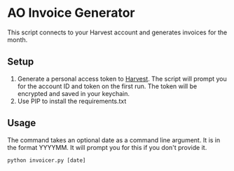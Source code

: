 # AO Invoice Generator

This script connects to your Harvest account and generates invoices for the month.

## Setup
1. Generate a personal access token to [Harvest](https://id.getharvest.com/developers).
The script will prompt you for the account ID and token on the first run.
The token will be encrypted and saved in your keychain.
2. Use PIP to install the requirements.txt

## Usage
The command takes an optional date as a command line argument.  It is in the format YYYYMM.
It will prompt you for this if you don't provide it.

    python invoicer.py [date]
